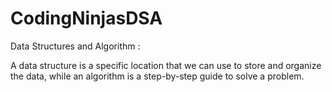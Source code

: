 # CodingNinjasDSA

Data Structures and Algorithm :

A data structure is a specific location that we can use to store and organize the data, while an algorithm is a step-by-step guide to solve a problem. 


 
